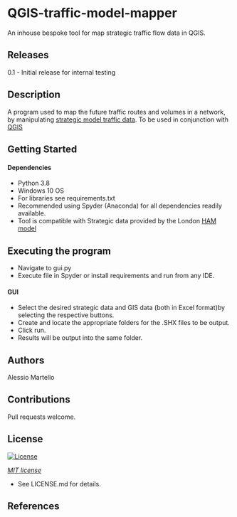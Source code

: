 # QGIS-traffic-model-mapper
An inhouse bespoke tool for map strategic traffic flow data in QGIS.

## Releases
0.1 - Initial release for internal testing

## Description

A program used to map the future traffic routes and volumes in a network, by manipulating [strategic model traffic data](http://content.tfl.gov.uk/londons-strategic-transport-models.pdf). 
To be used in conjunction with [QGIS](https://www.qgis.org/en/site/)

## Getting Started

#### Dependencies

* Python 3.8
* Windows 10 OS
* For libraries see requirements.txt
* Recommended using Spyder (Anaconda) for all dependencies readily available.
* Tool is compatible with Strategic data provided by the London [HAM model](http://content.tfl.gov.uk/londons-strategic-transport-models.pdf)

## Executing the program

* Navigate to gui.py
* Execute file in Spyder or install requirements and run from any IDE.

#### GUI
* Select the desired strategic data  and GIS data (both in Excel format)by selecting the respective buttons.
* Create and locate the appropriate folders for the .SHX files to be output.
* Click run.
* Results will be output into the same folder.

## Authors

Alessio Martello

## Contributions

Pull requests welcome.

## License

[![License](http://img.shields.io/:license-mit-blue.svg?style=flat-square)](http://badges.mit-license.org)

*[MIT license](http://opensource.org/licenses/mit-license.php)*
* See LICENSE.md for details.

## References 
